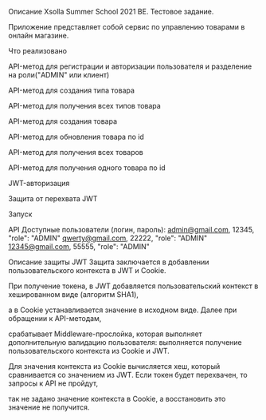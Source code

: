 Описание
Xsolla Summer School 2021 BE. Тестовое задание.

Приложение представляет собой сервис по управлению товарами в онлайн магазине.

Что реализовано

API-метод для регистрации и авторизации пользователя и разделение на роли("ADMIN" или клиент)

API-метод для создания типа товара 

API-метод для получения всех типов товара 

API-метод для создания товара 

API-метод для обновления товара по id 

API-метод для получения всех товаров 

API-метод для получения одного товара по id


JWT-авторизация

Защита от перехвата JWT


Запуск


API
Доступные пользователи (логин, пароль):
admin@gmail.com, 12345, "role": "ADMIN"
qwerty@gmail.com, 22222, "role": "ADMIN"
12345@gmail.com, 55555, "role": "ADMIN"

Описание защиты JWT
Защита заключается в добавлении пользовательского контекста в JWT и Cookie.

При получение токена, в JWT добавляется пользовательский контекст в хешированном виде (алгоритм SHA1),

а в Cookie устанавливается значение в исходном виде. Далее при обращении к API-методам,

срабатывает Middleware-прослойка, которая выполняет дополнительную валидацию пользователя: выполняется получение пользовательского контекста из Cookie и JWT.

Для значения контекста из Cookie вычисляется хеш, который сравнивается со значением из JWT. Если токен будет перехвачен, то запросы к API не пройдут,

так не задано значение контекста в Cookie, а восстановить это значение не получится.
